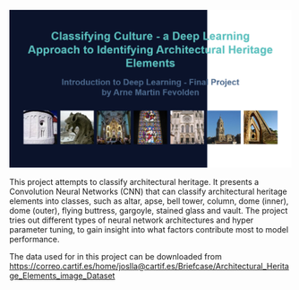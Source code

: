![Header](Illustrations/header3.png)

This project attempts to classify architectural heritage. It presents a Convolution Neural Networks (CNN) that can classify architectural heritage elements into classes, such as altar, apse, bell tower, column, dome (inner), dome (outer), flying buttress, gargoyle, stained glass and vault. The project tries out different types of neural network architectures and hyper parameter tuning, to gain insight into what factors contribute most to model performance. 

The data used for in this project can be downloaded from https://correo.cartif.es/home/joslla@cartif.es/Briefcase/Architectural_Heritage_Elements_image_Dataset